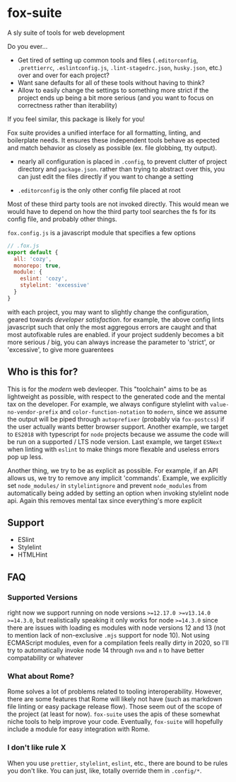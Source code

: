 # fox-suite

A sly suite of tools for web development

Do you ever...

- Get tired of setting up common tools and files (`.editorconfig`, `.prettierrc`, `.eslintconfig.js`, `.lint-stagedrc.json`, `husky.json`, etc.) over and over for each project?
- Want sane defaults for all of these tools without having to think?
- Allow to easily change the settings to something more strict if the project ends up being a bit more serious (and you want to focus on correctness rather than iterability)

If you feel similar, this package is likely for you!

Fox suite provides a unified interface for all formatting, linting, and boilerplate needs. It ensures these independent tools behave as epected and match behavior as closely as possible (ex. file globbing, tty output).

- nearly all configuration is placed in `.config`, to prevent clutter of project directory and `package.json`. rather than trying to abstract over this, you can just edit the files directly if you want to change a setting

- `.editorconfig` is the only other config file placed at root

Most of these third party tools are not invoked directly. This would mean we would have to depend on how the third party tool searches the fs for its config file, and probably other things.

`fox.config.js` is a javascript module that specifies a few options

```js
// .fox.js
export default {
  all: 'cozy',
  monorepo: true,
  module: {
    eslint: 'cozy',
    stylelint: 'excessive'
  }
}
```

with each project, you may want to slightly change the configuration, geared towards *developer satisfaction*. for example, the above config lints javascript such that only the most aggregous errors are caught and that most autofixable rules are enabled. if your project suddenly becomes a bit more serious / big, you can always increase the parameter to 'strict', or 'excessive', to give more guarentees


## Who is this for?

This is for the _modern_ web devleoper. This "toolchain" aims to be as lightweight as possible, with respect to the generated code and the mental tax on the developer. For example, we always configure stylelint with `value-no-vendor-prefix` and `color-function-notation` to `modern`, since we assume the output will be piped through `autoprefixer` (probably via `fox-postcss`) if the user actually wants better browser support. Another example, we target to `ES2018` with typescript for `node` projects because we assume the code will be run on a supported / LTS node version. Last example, we target `ESNext` when linting with `eslint` to make things more flexable and useless errors pop up less.

Another thing, we try to be as explicit as possible. For example, if an API allows us, we try to remove any implicit 'commands'. Example, we explicitly set `node_modules/` in `stylelintignore` and prevent `node_modules` from automatically being added by setting an option when invoking stylelint node api. Again this removes mental tax since everything's more explicit

## Support

- ESlint
- Stylelint
- HTMLHint

## FAQ

### Supported Versions

right now we support running on node versions `>=12.17.0 >=v13.14.0 >=14.3.0`, but realistically speaking it only works for node `>=14.3.0` since there are issues with loading es modules with node versions 12 and 13 (not to mention lack of non-exclusive `.mjs` support for node 10). Not using ECMAScript modules, even for a compilation feels really dirty in 2020, so I'll try to automatically invoke node 14 through `nvm` and `n` to have better compatability or whatever

### What about Rome?

Rome solves a lot of problems related to tooling interoperability. However, there are some features that Rome will likely not have (such as markdown file linting or easy package release flow). Those seem out of the scope of the project (at least for now). `fox-suite` uses the apis of these somewhat niche tools to help improve your code. Eventually, `fox-suite` will hopefully include a module for easy integration with Rome.

### I don't like rule X

When you use `prettier`, `stylelint`, `eslint`, etc., there are bound to be rules you don't like. You can just, like, totally override them in `.config/*`.

